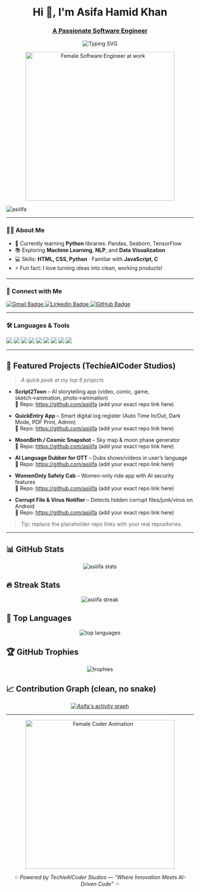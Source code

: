 <h1 align="center">Hi 👋, I'm Asifa Hamid Khan</h1>
<h3 align="center"><u>A Passionate Software Engineer</u></h3>

<!-- Animated typing banner -->
<p align="center">
  <img src="https://readme-typing-svg.herokuapp.com?font=Fira+Code&pause=900&center=true&vCenter=true&width=620&lines=Software+Engineer;Python+Developer;ML+%26+AI+Enthusiast;Always+curious+to+learn+new+things!" alt="Typing SVG" />
</p>

<!-- Hero GIF (female software engineer) -->
<p align="center">
  <img src="https://media.giphy.com/media/LMcB8XospGZO8UQq87/giphy.gif" width="400" alt="Female Software Engineer at work"/>
</p>

<!-- Profile views -->
<p align="left">
  <img src="https://komarev.com/ghpvc/?username=asiiifa&label=Profile%20views&color=0e75b6&style=flat" alt="asiiifa" />
</p>

---

### 👩‍💻 About Me
- 🌱 Currently learning **Python** libraries: Pandas, Seaborn, TensorFlow  
- 📚 Exploring **Machine Learning**, **NLP**, and **Data Visualization**  
- 💻 Skills: **HTML, CSS, Python** · Familiar with **JavaScript, C**  
- ⚡ Fun fact: I love turning ideas into clean, working products!

---

### 🧩 Connect with Me
<p align="left">
  <a href="mailto:Asifayusafzai@gmail.com" target="_blank">
    <img src="https://img.shields.io/badge/Gmail-D14836?style=for-the-badge&logo=gmail&logoColor=white" alt="Gmail Badge"/>
  </a>
  <a href="https://www.linkedin.com/in/asifa-hamid-khan" target="_blank">
    <img src="https://img.shields.io/badge/LinkedIn-0A66C2?style=for-the-badge&logo=linkedin&logoColor=white" alt="LinkedIn Badge"/>
  </a>
  <a href="https://github.com/asiiifa" target="_blank">
    <img src="https://img.shields.io/badge/GitHub-100000?style=for-the-badge&logo=github&logoColor=white" alt="GitHub Badge"/>
  </a>
</p>

---

### 🛠️ Languages & Tools
<p align="left">
  <img src="https://img.shields.io/badge/Python-3776AB?logo=python&logoColor=white&style=for-the-badge" />
  <img src="https://img.shields.io/badge/TensorFlow-FF6F00?logo=tensorflow&logoColor=white&style=for-the-badge" />
  <img src="https://img.shields.io/badge/Pandas-150458?logo=pandas&logoColor=white&style=for-the-badge" />
  <img src="https://img.shields.io/badge/Seaborn-4C78A8?logo=plotly&logoColor=white&style=for-the-badge" />
  <img src="https://img.shields.io/badge/HTML5-E34F26?logo=html5&logoColor=white&style=for-the-badge" />
  <img src="https://img.shields.io/badge/CSS3-1572B6?logo=css3&logoColor=white&style=for-the-badge" />
  <img src="https://img.shields.io/badge/JavaScript-F7DF1E?logo=javascript&logoColor=black&style=for-the-badge" />
  <img src="https://img.shields.io/badge/C-00599C?logo=c&logoColor=white&style=for-the-badge" />
  <img src="https://img.shields.io/badge/AWS-232F3E?logo=amazon-aws&logoColor=white&style=for-the-badge" />
</p>

---

## 🚀 Featured Projects (TechieAICoder Studios)
> _A quick peek at my top 6 projects_

- **Script2Toon** – AI storytelling app (video, comic, game, sketch→animation, photo→animation)  
  🔗 Repo: https://github.com/asiiifa (add your exact repo link here)

- **QuickEntry App** – Smart digital log register (Auto Time In/Out, Dark Mode, PDF Print, Admin)  
  🔗 Repo: https://github.com/asiiifa (add your exact repo link here)

- **MoonBirth / Cosmic Snapshot** – Sky map & moon phase generator  
  🔗 Repo: https://github.com/asiiifa (add your exact repo link here)

- **AI Language Dubber for OTT** – Dubs shows/videos in user’s language  
  🔗 Repo: https://github.com/asiiifa (add your exact repo link here)

- **WomenOnly Safety Cab** – Women-only ride app with AI security features  
  🔗 Repo: https://github.com/asiiifa (add your exact repo link here)

- **Corrupt File & Virus Notifier** – Detects hidden corrupt files/junk/virus on Android  
  🔗 Repo: https://github.com/asiiifa (add your exact repo link here)

> Tip: replace the placeholder repo links with your real repositories.

---

## 📊 GitHub Stats
<p align="center">
  <img src="https://github-readme-stats.vercel.app/api?username=asiiifa&show_icons=true&theme=tokyonight" alt="asiiifa stats" />
</p>

## 🔥 Streak Stats
<p align="center">
  <img src="https://github-readme-streak-stats.herokuapp.com/?user=asiiifa&theme=tokyonight" alt="asiiifa streak" />
</p>

## 🌟 Top Languages
<p align="center">
  <img src="https://github-readme-stats.vercel.app/api/top-langs/?username=asiiifa&layout=compact&theme=tokyonight" alt="top languages" />
</p>

## 🏆 GitHub Trophies
<p align="center">
  <img src="https://github-profile-trophy.vercel.app/?username=asiiifa&theme=onedark&no-frame=true&margin-w=8" alt="trophies" />
</p>

## 📈 Contribution Graph (clean, no snake)
<p align="center">
  <a href="https://github.com/ashutosh00710/github-readme-activity-graph">
    <img src="https://github-readme-activity-graph.vercel.app/graph?username=asiiifa&theme=tokyo-night" alt="Asifa's activity graph"/>
  </a>
</p>

---

<!-- Closing GIF (female coder) -->
<p align="center">
  <img src="https://media.giphy.com/media/ZVik7pBtu9dNS/giphy.gif" width="400" alt="Female Coder Animation"/>
</p>

<p align="center">
  <i>✨ Powered by TechieAICoder Studios — “Where Innovation Meets AI-Driven Code” ✨</i>
</p>

